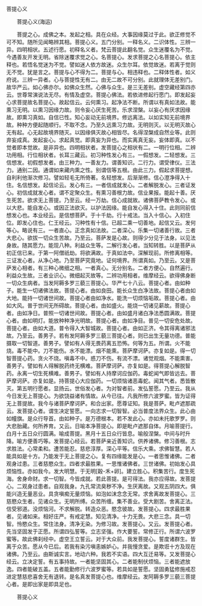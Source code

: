   菩提心义
　　




　　菩提心义(海运)

　　菩提之心。成佛之本。发起之相。具在众经。大事因缘莫过于此。欲正修觉不可不知。随所见闻略辨其相。菩提心义。五门分别。一释名义。二识体性。三辨一异。四明相状。五述行愿。初释名义者。梵云菩提此翻名觉。众生迷覆名为不觉。今遇善友开发无明。省除迷覆求觉之心。名菩提心。发求菩提之心名菩提心。依主释也。若悟名觉迷为不觉。譬如迷人依方故迷。众生尔耳。依觉故迷。若离于觉则无不觉。犹是言之。菩提与心不得为二。菩提与心。相违释也。二释体性者。如义府说。三辨一异者。心与菩提性无有二。由无二故不可分别。此就理体无差别门。故华严云。如心佛亦尔。如佛众生然。心佛与众生。是三无差别。虚空藏经第四亦云。世尊常演说法无尽。有情及虚空。菩提心佛法。若依进修起行愿门。即发起妄心求菩提故名菩提心。故起信云。云何熏习。起净法不断。所谓以有真如法故。能熏习无明。以熏习因缘力故。则令妄心厌生死苦。乐求涅槃。以妄心有厌求因缘故。即熏习真如。自信已性。知心妄动无前境界。修远离法。以如实知无前境界故。种种方便起随顺行。不取不念。乃至久远熏习力故。无明则灭。以无明灭故心无有起。心无起故境界随灭。以因缘俱灭故心相皆尽。名得涅槃成自然业等。此则弃妄成真。发起妄心。求起真觉。即真妄为异也。而实离真无妄。妄体即真。以不觉者即本觉故。是非异也。四明相状者。发菩提心之相状有二。一明行位相。二辨功用相。行位相状者。长耳三藏云。初习种性发心有三。一假想发。二轻想发。三信想发。初假想发者。由三种力。一善友力。谓善知识。二行力。谓受律仪。三法力。通别二因。通谓如来藏内熏之性。别谓信等五根。由此三力。假起求菩提想。自利利他渐次修习。譬如轻毛无所倚著。名轻想发。后渐渐修。信心澄净得入十住。名信想发。起信论云。发心有三。一者信成就发心。二者解脱发心。三者证发心。初信成就发心者。谓不定聚众生。有熏习善根力故。信业果报。能起十善。厌生死苦。欲求无上菩提。乃至云。经一万劫。信心成就故。诸佛菩萨教令发心。或以大悲。能自发心。或因正法欲灭。以护法因缘。能自发心得入十住。此则同前信想发心也。本业经云。是信想菩萨。于十千劫。行十戒法。当入十信心。入初住位。即发心住也。仁王经云。习种性有十信。已超二乘一切善地。起信又云。发何等心。略说有三。一者直心。正念真如法故。二者深心。乐集一切诸善行故。三者大悲心。欲拔一切众生苦故。乃至云。菩萨发是心故。则得少分见于法身。以见法身故。随其愿力。能现八种。利益众生等。二解行发心者。当知转胜。以是菩萨从初正信已来。于第一阿僧祇劫。将欲满故。于真如法中。深解现前。所修离相等。三证发心者。从净心地。乃至菩萨究竟地。证何境界。所谓真如。乃至云。又是菩萨发心相者。有三种心微细之相。一者真心。无分别名。二者方便心。自然遍行。利益众生故。三者业识心。微细起灭故等。二辨功用相者。维摩经云。欲得佛身断一切众生病者。当发阿耨多罗三藐三菩提心。华严七十八云。菩提心者。由如种子。能生一切诸佛法故。菩提心者。由如良田。能长众生白净法故。菩提心者由如大地。能持一切诸世间故。菩提心者由如净水。能洗一切烦恼垢故。菩提心者。由如大风。普于世间无所碍故。菩提心者。由如盛火。能烧一切诸见薪故。菩提心者。由如净日。普照一切诸世间故。菩提心者。由如盛月诸白净法悉圆满故。菩提心者。由如明灯。能放种种净光明故。菩提心者。由如净目。普见一切安危处故。菩提心者。由如大道。普令得入大智城故。菩提心者。由如正济。令其得离诸邪法故。乃至云。善男子。若有发阿耨多罗三藐三菩提心者。则已出生无量功德。普能摄取一切智道。善男子。譬如有人得无畏药离五恐怖。何等为五。所谓。火不能烧。毒不能中。刀不能伤。水不能漂。烟不能熏。菩萨摩诃萨。亦复如是。得一切智菩提心药。贪火不烧。嗔毒不中。惑刀不伤。有流不漂。诸觉观烟。不能熏害。善男子。譬如有人得解脱药终无横难。菩萨摩诃萨。亦复如是。得菩提心解脱智药。永离一切生死横难。善男子。譬如有人持摩诃应伽药。毒蛇闻气即皆远去。菩萨摩诃萨。亦复如是。持菩提心大应伽药。一切烦恼诸恶毒蛇。闻其气者。悉皆散灭。第五明行愿者。显扬云。世俗发心者。为对智者前。发弘誓愿。乃至云。我从今日发无上菩提心。为欲饶益诸有情故。从今已往。凡我所修六波罗蜜。皆为证得无上菩提故。我今与诸菩萨摩诃萨。和合出家。愿尊证知。我是菩萨。毗卢遮那疏云。发菩提心者。谓生决定誓愿。一向志求一切智智。必当普度法界众生。此心由如幢旗。是众行导首。由如种子。是万德根本。若不发此心。亦如未托歌罗罗。则大悲胎藏。何所养育。又云。日喻本净菩提心。即是毗卢遮那自体。月喻菩提行。白月十五日众行圆满。喻成菩提。黑月十五日众行皆息。喻般涅槃。中间与时升降。喻方便善巧等。发菩提心经云。若菩萨亲近善知识。供养诸佛。修习善根。志求胜法。心常柔和。遭苦能忍。慈悲淳厚。深心平等。信乐大乘。求佛智慧。若人能具如是十方。乃能发于无上菩提之心。复有四缘能发是心。一者思惟诸佛。二者观身过患。三者慈愍众生。四者求最胜果。一思惟诸佛者。三世诸佛。初始发心具烦恼性。亦如我今。发大明慧。于无明[穀-禾+卵]。建立胜心。积集苦行。度生死海。舍身命财。求一切智。今皆成就。若此菩提。是可得法。我亦应得故。发菩提心。二观身过患者。自观我身。九孔常流臭秽不净。生厌离故。又观五阴四大。俱能兴造无量恶业。具贪嗔痴无量烦恼。如泡如沫念念无常。求舍离故发菩提心。三慈愍众生者。见诸众生。无明所缚。众苦所缠。集不善业。受大剧苦。舍离正法。信受邪道。没烦恼河。不求解脱。转造众恶。愍念彼故。发菩提心。四求最胜果者。见诸如来。相好庄严。有戒定慧。知见清净。十力无畏。大悲三念。具一切智。怜愍众生。常住法身。清净无染。为修习故。发菩提心。又云。发菩提心者。先当坚固发于正愿。所谓四弘誓等。立志坚强。作大要誓。常修正行。所谓六波罗蜜等。故此佛刹经中。虚空王立誓云。对于大众前。我发菩提心。誓度诸群生。皆离于众苦。愿从今已后。若我有染污嗔恚嫉妒心。并我慢贪爱。是欺诳十方及现在诸佛。乃至云。由斯诚实言。地动六种。我若不实语。四大互迁易等。又发菩提心经云。立决定誓。有五事持故。一者能坚固其心。二者能制伏烦恼。三者能遮放逸。四者能破五盖。五者能勤修行六波罗蜜等。若具如是誓愿。坚固勇猛修施戒忍进定慧慈悲喜舍无有退转。是名真发菩提心也。维摩经云。发阿耨多罗三藐三菩提心者。是即出家是即具足也。

　　菩提心义


